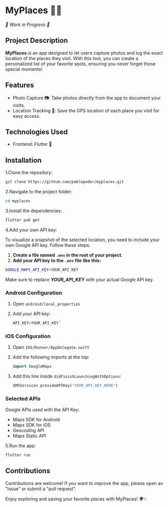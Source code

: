 
# MyPlaces 📸📍 
*🚧 Work in Progress 🚧*

## Project Description

**MyPlaces** is an app designed to let users capture photos and log the exact location of the places they visit. With this tool, you can create a personalized list of your favorite spots, ensuring you never forget those special moments!

## Features

- Photo Capture 📷: Take photos directly from the app to document your visits.
- Location Tracking 📍: Save the GPS location of each place you visit for easy access.

## Technologies Used

- Frontend: Flutter 📱

## Installation

1.Clone the repository:

```bash
git clone https://github.com/pablopoder/myplaces.git
```

2.Navigate to the project folder:

```bash
cd myplaces
```

3.Install the dependencies:

```bash
flutter pub get
```

4.Add your own API key:

To visualize a snapshot of the selected location, you need to include your own Google API key. Follow these steps:

1. **Create a file named `.env` in the root of your project.**
2. **Add your **API** key to the `.env` file like this:**

```bash
GOOGLE_MAPS_API_KEY=YOUR_API_KEY
```

Make sure to replace ***YOUR_API_KEY*** with your actual Google API key.

### Android Configuration

1. Open `android/local_properties`
2. Add your API key:

    ```dart
    API_KEY=YOUR_API_KEY`
    ```

### iOS Configuration

1. Open `IOS/Runner/AppDelegate.swift`
2. Add the following imports at the top:

    ```dart
    import GoogleMaps
    ```

3. Add this line inside `didFinishLaunchingWithOptions`:

    ```dart
    GMSServices.provideAPIKey("YOUR_API_KEY_HERE")
    ```

### Selected APIs

Google APIs used with the API Key:

- Maps SDK for Android
- Maps SDK for iOS
- Geocoding API
- Maps Static API

5.Run the app:

```bash
flutter run
```

## Contributions

Contributions are welcome! If you want to improve the app, please open an "issue" or submit a "pull request".

Enjoy exploring and saving your favorite places with MyPlaces! 🌍✨
